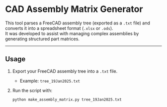 # CAD Assembly Matrix Generator  

This tool parses a FreeCAD assembly tree (exported as a `.txt` file) and converts it into a spreadsheet format (`.xlsx` or `.ods`).  
It was developed to assist with managing complex assemblies by generating structured part matrices.  

---

## Usage  

1. Export your FreeCAD assembly tree into a `.txt` file.  
   - Example: `tree_19Jan2025.txt`  
2. Run the script with:  

   ```bash
   python make_assembly_matrix.py tree_19Jan2025.txt
